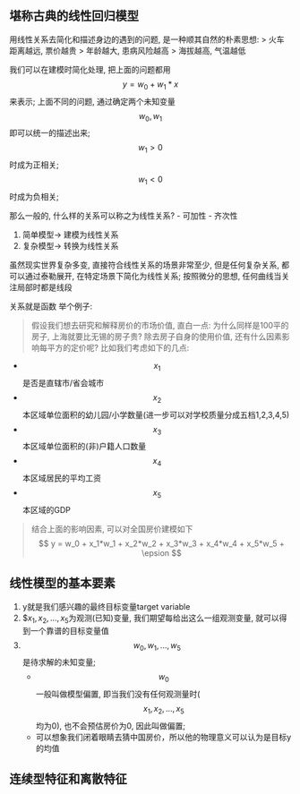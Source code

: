 ## 堪称古典的线性回归模型

用线性关系去简化和描述身边的遇到的问题, 是一种顺其自然的朴素思想: 
    > 火车距离越远, 票价越贵 
    > 年龄越大, 患病风险越高
    > 海拔越高, 气温越低

我们可以在建模时简化处理, 把上面的问题都用$$y = w_0 + w_1 * x$$来表示;
上面不同的问题, 通过确定两个未知变量$$w_0, w_1$$即可以统一的描述出来;
$$w_1 > 0$$时成为正相关;$$w_1 < 0$$时成为负相关;

那么一般的, 什么样的关系可以称之为线性关系?
    - 可加性
    - 齐次性
1. 简单模型-> 建模为线性关系
2. 复杂模型-> 转换为线性关系

虽然现实世界复杂多变, 直接符合线性关系的场景非常至少, 但是任何复杂关系, 都可以通过泰勒展开, 在特定场景下简化为线性关系;
按照微分的思想, 任何曲线当关注局部时都是线段

关系就是函数
举个例子:
> 假设我们想去研究和解释房价的市场价值, 直白一点: 
> 为什么同样是100平的房子, 上海就要比无锡的房子贵?
> 除去房子自身的使用价值, 还有什么因素影响每平方的定价呢?
> 比如我们考虑如下的几点:
- $$x_1$$ 是否是直辖市/省会城市
- $$x_2$$本区域单位面积的幼儿园/小学数量(进一步可以对学校质量分成五档1,2,3,4,5)
- $$x_3$$本区域单位面积的(非)户籍人口数量
- $$x_4$$本区域居民的平均工资
- $$x_5$$本区域的GDP
> 结合上面的影响因素, 可以对全国房价建模如下
$$ y = w_0 + x_1*w_1 + x_2*w_2 + x_3*w_3 + x_4*w_4 + x_5*w_5 + \epsion $$

## 线性模型的基本要素
1. y就是我们感兴趣的最终目标变量target variable
2. $$x_1, x_2, ..., x_5$为观测(已知)变量, 我们期望每给出这么一组观测变量, 就可以得到一个靠谱的目标变量值
3. $$w_0, w_1, ..., w_5$$是待求解的未知变量;
    - $$w_0$$一般叫做模型偏置, 即当我们没有任何观测量时($$x_1, x_2, ..., x_5$$均为0), 也不会预估房价为0, 因此叫做偏置; 
    - 可以想象我们闭着眼睛去猜中国房价，所以他的物理意义可以认为是目标y的均值 

## 连续型特征和离散特征
